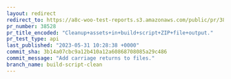 ```yaml
---
layout: redirect
redirect_to: https://a8c-woo-test-reports.s3.amazonaws.com/public/pr/38528/api/index.html
pr_number: 38528
pr_title_encoded: "Cleanup+assets+in+build+script+ZIP+file+output."
pr_test_type: api
last_published: "2023-05-31 10:28:38 +0000"
commit_sha: 3b14a07cbc9a12b410a12a60868708085a29c486
commit_message: "Add carriage returns to files."
branch_name: build-script-clean
---
```


